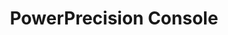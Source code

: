 ---
title: PowerPrecision Console
img: /images/products/ppc.png
layout: list-mx.html
menu:
  title: PowerPrecision Console
  items:
    - title: About
      url: /ppc/2-0/guide/about
    - title: Install & Setup
      url: /ppc/2-0/guide/setup
    - title: Admin View
      url: /ppc/2-0/guide/admin
    - title: Battery Management
      url: /ppc/2-0/guide/mgmt
    - title: EOL Management
      url: /ppc/2-0/guide/eol
    - title: Configuration
      url: /ppc/2-0/guide/config
    - icon: fa fa-search
      url: /ppc/2-0/search
product: PowerPrecision Console
productversion: '2.0'
---